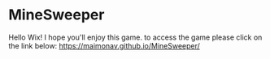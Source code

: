 # MineSweeper
Hello Wix!
I hope you'll enjoy this game.
to access the game please click on the link below:
https://maimonav.github.io/MineSweeper/
